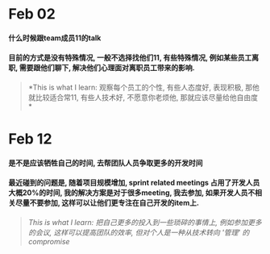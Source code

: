 # Feb 02

#### 什么时候跟team成员11的talk

#### 目前的方式是没有特殊情况, 一般不选择找他们11, 有些特殊情况, 例如某些员工离职, 需要跟他们聊下, 解决他们心理面对离职员工带来的影响.

> *This is what I learn: 观察每个员工的个性, 有些人态度好, 表现积极, 那他就比较适合常11, 有些人技术好, 不愿意你老烦他, 那就应该尽量给他自由度 *

# Feb 12

#### 是不是应该牺牲自己的时间, 去帮团队人员争取更多的开发时间

#### 最近碰到的问题是, 随着项目规模增加, sprint related meetings 占用了开发人员大概20%的时间, 我的解决方案是对于很多meeting, 我去参加, 如果开发人员不相关尽量不要参加, 这样可以让他们更专注在自己开发的item上.

> *This is what I learn: 把自己更多的投入到一些琐碎的事情上, 例如参加更多的会议, 这样可以提高团队的效率, 但对个人是一种从技术转向 '管理' 的compromise*
